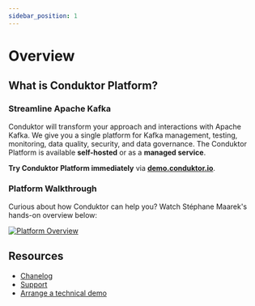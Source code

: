 ```yaml
---
sidebar_position: 1
---
```


# Overview

## What is Conduktor Platform?

### Streamline Apache Kafka

Conduktor will transform your approach and interactions with Apache Kafka. We give you a single platform for Kafka management, testing, monitoring, data quality, security, and data governance. The Conduktor Platform is available **self-hosted** or as a **managed service**.

**Try Conduktor Platform immediately** via **[demo.conduktor.io](https://demo.conduktor.io)**.

### Platform Walkthrough

Curious about how Conduktor can help you? Watch Stéphane Maarek's hands-on overview below:

[![Platform Overview](https://img.youtube.com/vi/SnLv2yL5sy0/0.jpg)](https://www.youtube.com/watch?v=SnLv2yL5sy0)

## Resources

  - [Chanelog](https://github.com/conduktor/conduktor-platform#changelog)
  - [Support](https://www.conduktor.io/contact/support/)
  - [Arrange a technical demo](https://www.conduktor.io/contact/demo)


